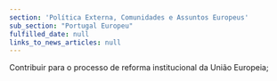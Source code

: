 ```yaml
---
section: 'Política Externa, Comunidades e Assuntos Europeus'
sub_section: "Portugal Europeu"
fulfilled_date: null
links_to_news_articles: null
---
```


Contribuir para o processo de reforma institucional da União Europeia;